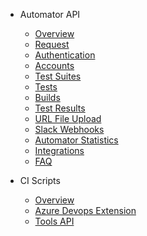 - Automator API

  - [Overview](/)
  - [Request](request.md)
  - [Authentication](authentication.md)
  - [Accounts](accounts.md)
  - [Test Suites](test-suites.md)
  - [Tests](tests.md)
  - [Builds](builds.md)
  - [Test Results](test-results.md)
  - [URL File Upload](url-file-uploads.md)
  - [Slack Webhooks](slack-webhooks.md)
  - [Automator Statistics](automator-statistics.md)
  - [Integrations](integrations.md)
  - [FAQ](faq.md)

- CI Scripts
  
  - [Overview](/ci-scripts.md)
  - [Azure Devops Extension](/azure-devops-extension.md)
  - [Tools API](/automator-tools.md)
